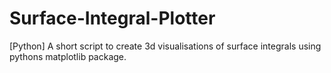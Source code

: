 # Surface-Integral-Plotter
[Python] A short script to create 3d visualisations of surface integrals using pythons matplotlib package.
